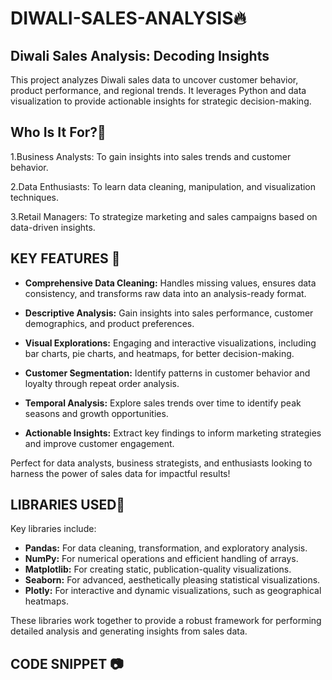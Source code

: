 # DIWALI-SALES-ANALYSIS🔥
## Diwali Sales Analysis: Decoding  Insights
This project analyzes Diwali sales data to uncover customer behavior, product performance, and regional trends. It leverages Python and data visualization to provide actionable insights for strategic decision-making.

##  Who Is It For?🤔
1.Business Analysts: To gain insights into sales trends   and customer behavior.

2.Data Enthusiasts: To learn data cleaning, manipulation, and visualization techniques.

3.Retail Managers: To strategize marketing and sales campaigns based on data-driven insights.


## KEY FEATURES 🔑


- **Comprehensive Data Cleaning:** Handles missing values, ensures data consistency, and transforms raw data into an analysis-ready format.  
- **Descriptive Analysis:** Gain insights into sales performance, customer demographics, and product preferences.  
- **Visual Explorations:** Engaging and interactive visualizations, including bar charts, pie charts, and heatmaps, for better decision-making.  
- **Customer Segmentation:** Identify patterns in customer behavior and loyalty through repeat order analysis.  
  
- **Temporal Analysis:** Explore sales trends over time to identify peak seasons and growth opportunities.  
- **Actionable Insights:** Extract key findings to inform marketing strategies and improve customer engagement.  

Perfect for data analysts, business strategists, and enthusiasts looking to harness the power of sales data for impactful results!


## LIBRARIES USED📗

Key libraries include:  

- **Pandas:** For data cleaning, transformation, and exploratory analysis.  
- **NumPy:** For numerical operations and efficient handling of arrays.  
- **Matplotlib:** For creating static, publication-quality visualizations.  
- **Seaborn:** For advanced, aesthetically pleasing statistical visualizations.  
- **Plotly:** For interactive and dynamic visualizations, such as geographical heatmaps.  

 These libraries work together to provide a robust framework for performing detailed analysis and generating insights from 
 sales data.

 ## CODE SNIPPET 📷
